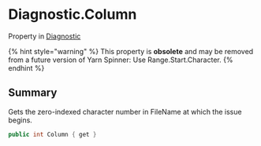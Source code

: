 # Diagnostic.Column

Property in [Diagnostic](/docs/api/csharp/yarn.compiler.diagnostic.md)

{% hint style="warning" %}
This property is <b>obsolete</b> and may be removed from a future version of Yarn Spinner: Use Range.Start.Character.
{% endhint %}

## Summary


Gets the zero-indexed character number in FileName at which the
issue begins.


```csharp
public int Column { get }
```

